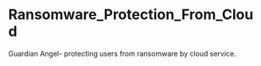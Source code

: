 # Ransomware_Protection_From_Cloud
Guardian Angel- protecting users from ransomware by cloud service.
